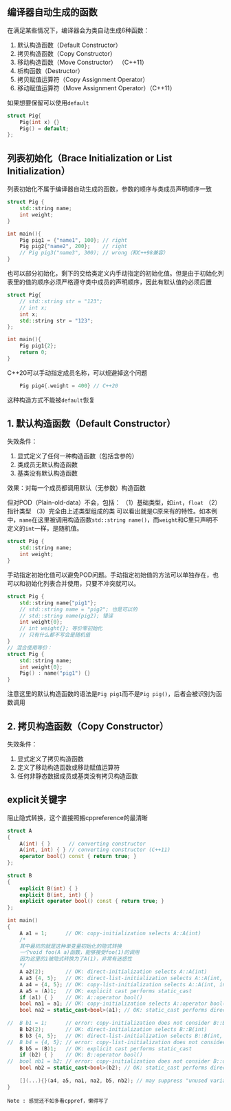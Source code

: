 ## 编译器自动生成的函数

在满足某些情况下，编译器会为类自动生成6种函数：
1. 默认构造函数（Default Constructor）
2. 拷贝构造函数（Copy Constructor）
3. 移动构造函数（Move Constructor） （C++11）
4. 析构函数（Destructor）
5. 拷贝赋值运算符（Copy Assignment Operator）
6. 移动赋值运算符（Move Assignment Operator）（C++11）

如果想要保留可以使用`default`

```C++
struct Pig{
    Pig(int x) {}
    Pig() = default;
};
```

## 列表初始化（Brace Initialization or List Initialization）

列表初始化不属于编译器自动生成的函数，参数的顺序与类成员声明顺序一致

```C++
struct Pig {
	std::string name;
	int weight;
}

int main(){
	Pig pig1 = {"name1", 100}; // right
	Pig pig2{"name2", 200};    // right
	// Pig pig3("name3", 300); // wrong（和C++98兼容）
}
```

也可以部分初始化，剩下的交给类定义内手动指定的初始化值。但是由于初始化列表里的值的顺序必须严格遵守类中成员的声明顺序，因此有默认值的必须后置

```C++
struct Pig{
    // std::string str = "123";
    // int x;
    int x;
    std::string str = "123";
};

int main(){
    Pig pig1{2};
    return 0;
}
```

C++20可以手动指定成员名称，可以规避掉这个问题

```C++
	Pig pig4{.weight = 400} // C++20
```

这种构造方式不能被`default`恢复

## 1. 默认构造函数（Default Constructor）

失效条件：
1. 显式定义了任何一种构造函数（包括含参的）
2. 类成员无默认构造函数
3. 基类没有默认构造函数

效果：对每一个成员都调用默认（无参数）构造函数

但对POD（Plain-old-data）不会，包括：
（1）基础类型，如`int`，`float`
（2）指针类型
（3）完全由上述类型组成的类
可以看出就是C原来有的特性。如本例中，`name`在这里被调用构造函数`std::string name()`，而`weight`和C里只声明不定义的`int`一样，是随机值。

```c++
struct Pig {
	std::string name;
	int weight;
}
```

手动指定初始化值可以避免POD问题。手动指定初始值的方法可以单独存在，也可以和初始化列表合并使用，只要不冲突就可以。

```C++
struct Pig {
	std::string name{"pig1"};
	// std::string name = "pig2"; 也是可以的
	// std::string name(pig2); 错误
	int weight{0};
	// int weight{}; 等价零初始化
	// 只有什么都不写会是随机值
}
// 混合使用等价：
struct Pig {
	std::string name;
	int weight{0};
	Pig() : name("pig1") {} 
}
```

注意这里的默认构造函数的语法是`Pig pig1`而不是`Pig pig()`，后者会被识别为函数调用
## 2. 拷贝构造函数（Copy Constructor）

失效条件：
1. 显式定义了拷贝构造函数
2. 定义了移动构造函数或移动赋值运算符
3. 任何非静态数据成员或基类没有拷贝构造函数


## explicit关键字

阻止隐式转换，这个直接照搬cppreference的最清晰

```C++
struct A
{
    A(int) { }      // converting constructor
    A(int, int) { } // converting constructor (C++11)
    operator bool() const { return true; }
};
 
struct B
{
    explicit B(int) { }
    explicit B(int, int) { }
    explicit operator bool() const { return true; }
};
 
int main()
{
    A a1 = 1;      // OK: copy-initialization selects A::A(int)
    /* 
    其中最坑的就是这种单变量初始化的隐式转换
    一个void foo(A a)函数，能够接受foo(1)的调用
    因为这里的1被隐式转换为了A(1)，非常有迷惑性
    */
    A a2(2);       // OK: direct-initialization selects A::A(int)
    A a3 {4, 5};   // OK: direct-list-initialization selects A::A(int, int)
    A a4 = {4, 5}; // OK: copy-list-initialization selects A::A(int, int)
    A a5 = (A)1;   // OK: explicit cast performs static_cast
    if (a1) { }    // OK: A::operator bool()
    bool na1 = a1; // OK: copy-initialization selects A::operator bool()
    bool na2 = static_cast<bool>(a1); // OK: static_cast performs direct-initialization
 
//  B b1 = 1;      // error: copy-initialization does not consider B::B(int)
    B b2(2);       // OK: direct-initialization selects B::B(int)
    B b3 {4, 5};   // OK: direct-list-initialization selects B::B(int, int)
//  B b4 = {4, 5}; // error: copy-list-initialization does not consider B::B(int, int)
    B b5 = (B)1;   // OK: explicit cast performs static_cast
    if (b2) { }    // OK: B::operator bool()
//  bool nb1 = b2; // error: copy-initialization does not consider B::operator bool()
    bool nb2 = static_cast<bool>(b2); // OK: static_cast performs direct-initialization
 
    [](...){}(a4, a5, na1, na2, b5, nb2); // may suppress "unused variable" warnings
}
```

	Note : 感觉还不如多看cppref，懒得写了